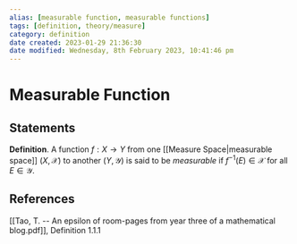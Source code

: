 ```yaml
---
alias: [measurable function, measurable functions]
tags: [definition, theory/measure]
category: definition
date created: 2023-01-29 21:36:30
date modified: Wednesday, 8th February 2023, 10:41:46 pm
---
```


# Measurable Function

## Statements

**Definition**. A function $f : X \to Y$ from one [[Measure Space|measurable space]] $(X, \mathcal{X} )$ to another $(Y,\mathcal{Y})$ is said to be _measurable_ if $f^{−1} (E) \in \mathcal{X}$ for all $E \in \mathcal{Y}$.

## References

[[Tao, T. -- An epsilon of room-pages from year three of a mathematical blog.pdf]], Definition 1.1.1